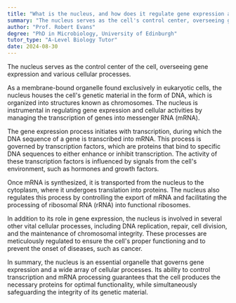```yaml
---
title: "What is the nucleus, and how does it regulate gene expression and cellular processes?"
summary: "The nucleus serves as the cell's control center, overseeing gene expression and regulating various cellular processes essential for maintaining cellular function and organization."
author: "Prof. Robert Evans"
degree: "PhD in Microbiology, University of Edinburgh"
tutor_type: "A-Level Biology Tutor"
date: 2024-08-30
---
```


The nucleus serves as the control center of the cell, overseeing gene expression and various cellular processes.

As a membrane-bound organelle found exclusively in eukaryotic cells, the nucleus houses the cell's genetic material in the form of DNA, which is organized into structures known as chromosomes. The nucleus is instrumental in regulating gene expression and cellular activities by managing the transcription of genes into messenger RNA (mRNA).

The gene expression process initiates with transcription, during which the DNA sequence of a gene is transcribed into mRNA. This process is governed by transcription factors, which are proteins that bind to specific DNA sequences to either enhance or inhibit transcription. The activity of these transcription factors is influenced by signals from the cell's environment, such as hormones and growth factors.

Once mRNA is synthesized, it is transported from the nucleus to the cytoplasm, where it undergoes translation into proteins. The nucleus also regulates this process by controlling the export of mRNA and facilitating the processing of ribosomal RNA (rRNA) into functional ribosomes.

In addition to its role in gene expression, the nucleus is involved in several other vital cellular processes, including DNA replication, repair, cell division, and the maintenance of chromosomal integrity. These processes are meticulously regulated to ensure the cell's proper functioning and to prevent the onset of diseases, such as cancer.

In summary, the nucleus is an essential organelle that governs gene expression and a wide array of cellular processes. Its ability to control transcription and mRNA processing guarantees that the cell produces the necessary proteins for optimal functionality, while simultaneously safeguarding the integrity of its genetic material.
    